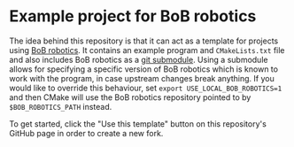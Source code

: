 # Example project for BoB robotics
The idea behind this repository is that it can act as a template for projects using [BoB robotics](https://github.com/BrainsOnBoard/bob_robotics). It contains an example program and ``CMakeLists.txt`` file and also includes BoB robotics as a [git submodule][1]. Using a submodule allows for specifying a specific version of BoB robotics which is known to work with the program, in case upstream changes break anything. If you would like to override this behaviour, set ``export USE_LOCAL_BOB_ROBOTICS=1`` and then CMake will use the BoB robotics repository pointed to by ``$BOB_ROBOTICS_PATH`` instead.

To get started, click the "Use this template" button on this repository's GitHub page in order to create a new fork.

[1]: https://git-scm.com/book/en/v2/Git-Tools-Submodules

